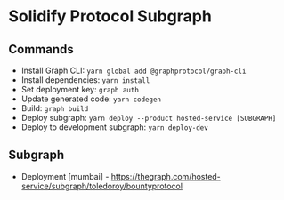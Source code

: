 # Solidify Protocol Subgraph

## Commands

- Install Graph CLI: `yarn global add @graphprotocol/graph-cli`
- Install dependencies: `yarn install`
- Set deployment key: `graph auth`
- Update generated code: `yarn codegen`
- Build: `graph build`
- Deploy subgraph: `yarn deploy --product hosted-service [SUBGRAPH]`
- Deploy to development subgraph: `yarn deploy-dev`

## Subgraph

- Deployment [mumbai] - https://thegraph.com/hosted-service/subgraph/toledoroy/bountyprotocol
